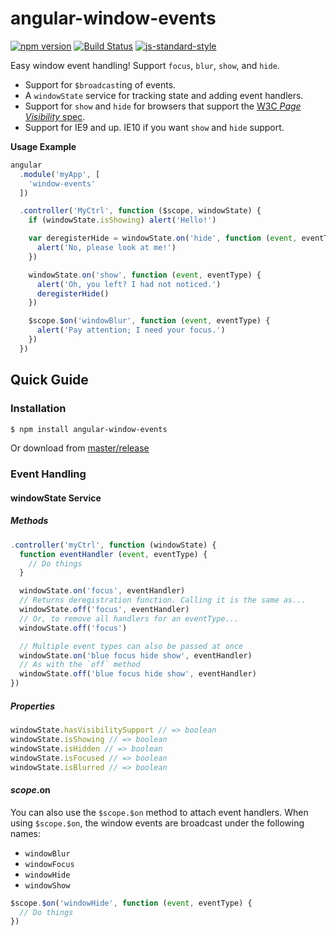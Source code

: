 angular-window-events
=====================
[![npm version](https://badge.fury.io/js/angular-window-events.svg)](https://badge.fury.io/js/angular-window-events)
[![Build Status](https://travis-ci.org/shaungrady/angular-window-events.svg?branch=master)](https://travis-ci.org/shaungrady/angular-window-events)
[![js-standard-style](https://img.shields.io/badge/code%20style-standard-brightgreen.svg?style=flat)](https://github.com/feross/standard)

Easy window event handling! Support `focus`, `blur`, `show`, and `hide`.

- Support for `$broadcast`ing of events.
- A `windowState` service for tracking state and adding event handlers.
- Support for `show` and `hide` for browsers that support the [W3C *Page Visibility* spec](http://www.w3.org/TR/page-visibility/#sec-page-visibility).
- Support for IE9 and up. IE10 if you want `show` and `hide` support.

**Usage Example**

``` javascript
angular
  .module('myApp', [
    'window-events'
  ])

  .controller('MyCtrl', function ($scope, windowState) {
    if (windowState.isShowing) alert('Hello!')

    var deregisterHide = windowState.on('hide', function (event, eventType) {
      alert('No, please look at me!')
    })

    windowState.on('show', function (event, eventType) {
      alert('Oh, you left? I had not noticed.')
      deregisterHide()
    })

    $scope.$on('windowBlur', function (event, eventType) {
      alert('Pay attention; I need your focus.')
    })
  })
```

## Quick Guide

### Installation

``` bash
$ npm install angular-window-events
```

Or download from [master/release](https://github.com/shaungrady/angular-window-events/tree/master/release)



### Event Handling

#### windowState Service

##### Methods
``` javascript
.controller('myCtrl', function (windowState) {
  function eventHandler (event, eventType) {
    // Do things
  }

  windowState.on('focus', eventHandler)
  // Returns deregistration function. Calling it is the same as...
  windowState.off('focus', eventHandler)
  // Or, to remove all handlers for an eventType...
  windowState.off('focus')

  // Multiple event types can also be passed at once
  windowState.on('blue focus hide show', eventHandler)
  // As with the `off` method
  windowState.off('blue focus hide show', eventHandler)
})
```

##### Properties

``` javascript
windowState.hasVisibilitySupport // => boolean
windowState.isShowing // => boolean
windowState.isHidden // => boolean
windowState.isFocused // => boolean
windowState.isBlurred // => boolean
```


#### $scope.$on

You can also use the `$scope.$on` method to attach event handlers. When using
`$scope.$on`, the window events are broadcast under the following names:

* `windowBlur`
* `windowFocus`
* `windowHide`
* `windowShow`

``` javascript
$scope.$on('windowHide', function (event, eventType) {
  // Do things
})
```
